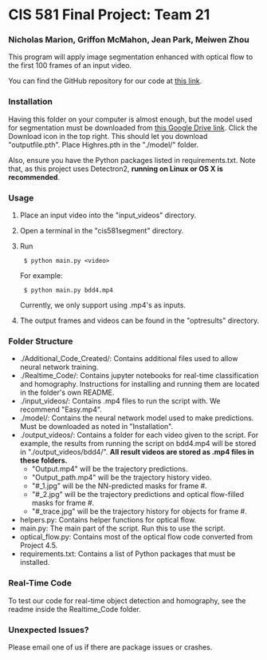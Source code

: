 # CIS 581 Final Project: Team 21
### Nicholas Marion, Griffon McMahon, Jean Park, Meiwen Zhou

This program will apply image segmentation enhanced with optical flow to the first 100 frames of an input video.

You can find the GitHub repository for our code at [this link](https://github.com/griffonmcmahon/cis581segment).

### Installation
Having this folder on your computer is almost enough, but the model used for segmentation must be downloaded from [this Google Drive link](https://drive.google.com/u/1/uc?id=1mXQLFDdJbieIQLGIqeju9QdufQpX13j9&export=download).
Click the Download icon in the top right. This should let you download "outputfile.pth".
Place Highres.pth in the "./model/" folder.

Also, ensure you have the Python packages listed in requirements.txt. Note that, as this project uses Detectron2, **running on Linux or OS X is recommended**.

### Usage
1. Place an input video into the "input_videos" directory.
2. Open a terminal in the "cis581segment" directory.
3. Run  

		$ python main.py <video>  

	For example:  

		$ python main.py bdd4.mp4  
	Currently, we only support using .mp4's as inputs.  
	
4. The output frames and videos can be found in the "optresults" directory.

### Folder Structure
* ./Additional_Code_Created/: Contains additional files used to allow neural network training.
* ./Realtime_Code/: Contains jupyter notebooks for real-time classification and homography. Instructions for installing and running them are located in the folder's own README.
* ./input_videos/: Contains .mp4 files to run the script with. We recommend "Easy.mp4".
* ./model/: Contains the neural network model used to make predictions. Must be downloaded as noted in "Installation".
* ./output_videos/: Contains a folder for each video given to the script. For example, the results from running the script on bdd4.mp4 will be stored in "./output_videos/bdd4/". **All result videos are stored as .mp4 files in these folders.**
	* "Output.mp4" will be the trajectory predictions.
	* "Output_path.mp4" will be the trajectory history video.
	* "#_1.jpg" will be the NN-predicted masks for frame #.
	* "#_2.jpg" will be the trajectory predictions and optical flow-filled masks for frame #.
	* "#_trace.jpg" will be the trajectory history for objects for frame #.
* helpers.py: Contains helper functions for optical flow.
* main.py: The main part of the script. Run this to use the script.
* optical_flow.py: Contains most of the optical flow code converted from Project 4.5.
* requirements.txt: Contains a list of Python packages that must be installed.

### Real-Time Code
To test our code for real-time object detection and homography, see the readme inside the Realtime_Code folder.
### Unexpected Issues?
Please email one of us if there are package issues or crashes.
